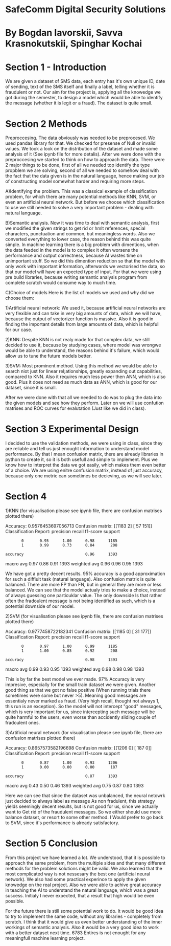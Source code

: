 # SafeComm Digital Security Solutions
# By Bogdan Iavorskii, Savva Krasnokutskii, Spinghar Kochai

# Section 1 - Introduction

We are given a dataset of SMS data, each entry has it's own unique ID, date of sending, text of the SMS itself and finally a label, telling whether it is fraudulent or not. Our aim for the project is, applying all the knowedge we got during the semester, to design a model which would be able to identify the message (whether it is legit or a fraud). The dataset is quite small.

# Section 2 Methods

Preproccesing. The data obviously was needed to be preprocesed. We used pandas library for that. We checked for presense of Null or invalid values. We took a look on the distribution of the dataset and made some analysis of it (See ipynb file for more detalis). After we were done with the preproccesing we started to think on how to approach the data. There were 2 major things to be done, first of all we needed top identify the type propblem we are solving, second of all we needed to somehow deal with the fact that the data given is in the natural language, hence making our job of constructing model somewhat harder and requiring more steps.

A)Identifying the problem.
This was a classical example of classification problem, for which there are many potential methods like KNN, SVM, or even an artificial neural network. But before we choose which classification to use we still needed to solve a very important problem - dealing with natural language. 

B)Semantic analysis.
Now it was time to deal with semantic analysis, first we modified the given strings to get rid or hmlt references, special characters, punctuation and common, but meaningless words. Also we converted everything to lower case, the reason behind this was quite simple. In machine learning there is a big problem with dimentions, when the data feeded in the model is to complex it often worsens the performance and output correctness, because AI wastes time on unimportant stuff. So we did this dimention reduction so that the model with only work with important information, afterwards we vectorised the data, so that our model will have an expected type of input. For that we were using pre build libraries, because writing semantic analysis program from complete scratch would consume way to much time.

C)Choice of models
Here is the list of models we used and why did we choose them:

1)Artificial neural network: We used it, because artificial neural networks are very flexible and can take in very big amounts of data, which we will have, because the output of vectorizer function is massive. Also it is good in finding the important details from large amounts of data, which is helpfull for our case.

2)KNN: Despite KNN is not realy made for that complex data, we still decided to use it, because by studying cases, where model was wrongwe would be able to understand, the reasons behind it's failure, which would allow us to tune the future models better.

3)SVM: Most prominent method. Using this method we would be able to search niot just for linear rel;ationships, greatly expanding out capabilities, compared to KNN. Also it requires much less power then ANN, which is also good. Plus it does not need as much data as ANN, which is good for our dataset, since it is small.

After we were done with that all we needed to do was to plug the data into the given models and see how they perform. Later on we will use confution matrises and ROC curves for evalutation (Just like we did in class).

# Section 3 Experimental Design

I decided to use the validation methods, we were using in class, since they are reliable and tell us just enought information to understand model performance. By that I mean confusion matrix, there are already libraries in python to create it, so it is both usefull and simple to implement. Plus we know how to interpret the data we got easily, which makes them even better of a choice. We are using enitre confusion matrix, instead of just accuracy, because only one metric can sometimes be decieving, as we will see later.

# Section 4 

1)KNN (for visualisation please see ipynb file, there are confusion matrises plotted there)

Accuracy: 0.9576453697056713
Confusion matrix:
[[1183    2]
 [  57  151]]
Classification Report:
              precision    recall  f1-score   support

           0       0.95      1.00      0.98      1185
           1       0.99      0.73      0.84       208

    accuracy                           0.96      1393
   macro avg       0.97      0.86      0.91      1393
weighted avg       0.96      0.96      0.95      1393

We have got a pretty decent results. 95% accuracy is a good approximation for such a diffiult task (natural language).
Also confusion matrix is quite balanced. There are more FP than FN, but in general they are more or less balanced.
We can see that the model actualy tries to make a choice, instead of always guessing one particuklar value. The only downside
Is that rather often the fradoulent message is not being identified as such, which is a potential downside of our model.

2)SVM (for visualisation please see ipynb file, there are confusion matrises plotted there)

Accuracy: 0.9777458722182341
Confusion matrix:
[[1185    0]
 [  31  177]]
Classification Report:
              precision    recall  f1-score   support

           0       0.97      1.00      0.99      1185
           1       1.00      0.85      0.92       208

    accuracy                           0.98      1393
   macro avg       0.99      0.93      0.95      1393
weighted avg       0.98      0.98      0.98      1393

This is by far the best model we ever made. 97% Accuracy is very impresive, especially for the small train dataset we were given. Another good thing ss that we got no false positive (When running trials there sometimes were some but never >5). Meaning good messages are essentialy never marked as fraud. (Very high recall, thought not always 1, this run is an exception).
So the model will not intercept "good" messages, which is very important for us, since intercepting such message will be quite harmful to the users, even worse than accidently sliding couple of fradoulent ones.

3)Artificial neural network (for visualisation please see ipynb file, there are confusion matrises plotted there)

Accuracy: 0.8657573582196698
Confusion matrix:
[[1206    0]
 [ 187    0]]
Classification Report:
              precision    recall  f1-score   support

           0       0.87      1.00      0.93      1206
           1       0.00      0.00      0.00       187

    accuracy                           0.87      1393
   macro avg       0.43      0.50      0.46      1393
weighted avg       0.75      0.87      0.80      1393

Here we can see that since the dataset was unbalanced, the neural netowrk just decided to always label as message
As non fradulent, this strategy yields seemingly decent results, but is not good for us, since we actually want to
Get rid of the fraudulent messages. So we either should use more balance dataset, or resort to some other method. I
Would prefer to go back to SVM, since it's performance is already satisfactory.

# Section 5 Conclusion

From this project we have learned a lot. We understood, that it is possible to approach the same problem, from the multiple sides and that many different methods for the problem solutions might be valid. We also learned that the most complicated way is not nessesary the best one (artificial neural network). We also had some practical experince to apply the given knowedge on the real project. Also we were able to achive great accuracy in teaching the AI to understand the natural language, which was a great suscess. Initialy I never expected, that a result that high would be even possible.

For the future there is still some potential work to do. It would be good idea to try to implement the same code, without any libraries - completely from scratch. I think that it would give us even better understanding of the inner workings of semantic analysis. Also it would be a very good idea to work with a better dataset next time. 6783 Entires is not enought for any meaningfull machine learning project.
